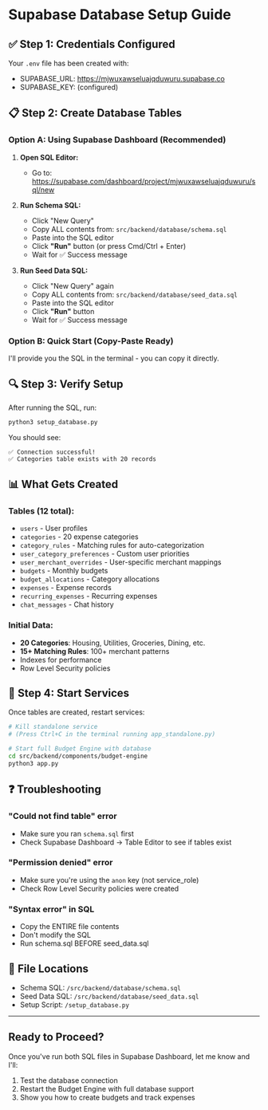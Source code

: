 # Supabase Database Setup Guide

## ✅ Step 1: Credentials Configured
Your `.env` file has been created with:
- SUPABASE_URL: https://mjwuxawseluajqduwuru.supabase.co
- SUPABASE_KEY: (configured)

## 📋 Step 2: Create Database Tables

### Option A: Using Supabase Dashboard (Recommended)

1. **Open SQL Editor:**
   - Go to: https://supabase.com/dashboard/project/mjwuxawseluajqduwuru/sql/new

2. **Run Schema SQL:**
   - Click "New Query"
   - Copy ALL contents from: `src/backend/database/schema.sql`
   - Paste into the SQL editor
   - Click **"Run"** button (or press Cmd/Ctrl + Enter)
   - Wait for ✅ Success message

3. **Run Seed Data SQL:**
   - Click "New Query" again
   - Copy ALL contents from: `src/backend/database/seed_data.sql`
   - Paste into the SQL editor
   - Click **"Run"** button
   - Wait for ✅ Success message

### Option B: Quick Start (Copy-Paste Ready)

I'll provide you the SQL in the terminal - you can copy it directly.

## 🔍 Step 3: Verify Setup

After running the SQL, run:
```bash
python3 setup_database.py
```

You should see:
```
✅ Connection successful!
✅ Categories table exists with 20 records
```

## 📊 What Gets Created

### Tables (12 total):
- `users` - User profiles
- `categories` - 20 expense categories
- `category_rules` - Matching rules for auto-categorization
- `user_category_preferences` - Custom user priorities
- `user_merchant_overrides` - User-specific merchant mappings
- `budgets` - Monthly budgets
- `budget_allocations` - Category allocations
- `expenses` - Expense records
- `recurring_expenses` - Recurring expenses
- `chat_messages` - Chat history

### Initial Data:
- **20 Categories**: Housing, Utilities, Groceries, Dining, etc.
- **15+ Matching Rules**: 100+ merchant patterns
- Indexes for performance
- Row Level Security policies

## 🚀 Step 4: Start Services

Once tables are created, restart services:

```bash
# Kill standalone service
# (Press Ctrl+C in the terminal running app_standalone.py)

# Start full Budget Engine with database
cd src/backend/components/budget-engine
python3 app.py
```

## ❓ Troubleshooting

### "Could not find table" error
- Make sure you ran `schema.sql` first
- Check Supabase Dashboard → Table Editor to see if tables exist

### "Permission denied" error
- Make sure you're using the `anon` key (not service_role)
- Check Row Level Security policies were created

### "Syntax error" in SQL
- Copy the ENTIRE file contents
- Don't modify the SQL
- Run schema.sql BEFORE seed_data.sql

## 📁 File Locations

- Schema SQL: `/src/backend/database/schema.sql`
- Seed Data SQL: `/src/backend/database/seed_data.sql`
- Setup Script: `/setup_database.py`

---

## Ready to Proceed?

Once you've run both SQL files in Supabase Dashboard, let me know and I'll:
1. Test the database connection
2. Restart the Budget Engine with full database support
3. Show you how to create budgets and track expenses

